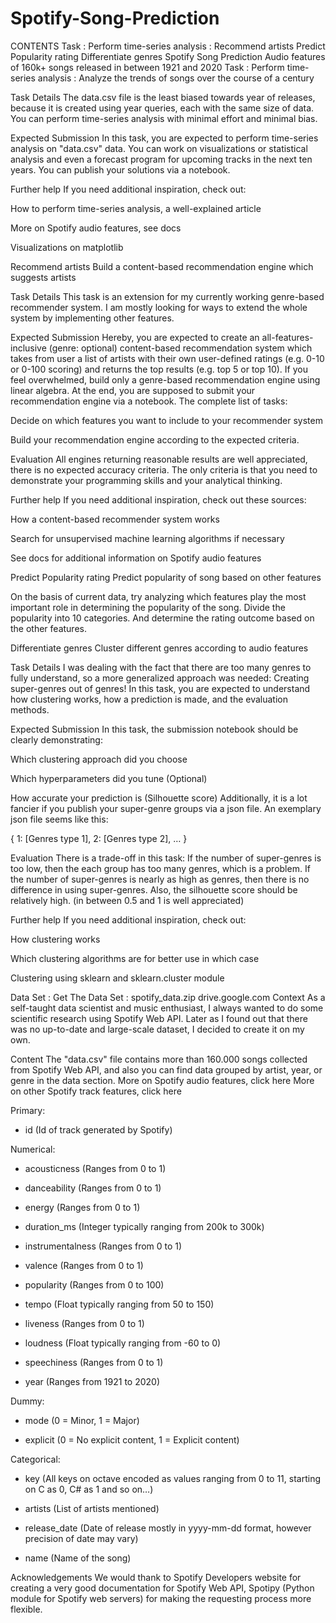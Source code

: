 # Spotify-Song-Prediction
CONTENTS
Task :
Perform time-series analysis :
Recommend artists
Predict Popularity rating
Differentiate genres
Spotify Song Prediction
Audio features of 160k+ songs released in between 1921 and 2020
Task :
Perform time-series analysis :
Analyze the trends of songs over the course of a century

Task Details
The data.csv file is the least biased towards year of releases, because it is created using year queries, each with the same size of data. You can perform time-series analysis with minimal effort and minimal bias.

Expected Submission
In this task, you are expected to perform time-series analysis on "data.csv" data. You can work on visualizations or statistical analysis and even a forecast program for upcoming tracks in the next ten years. You can publish your solutions via a notebook.

Further help
If you need additional inspiration, check out:

How to perform time-series analysis, a well-explained article​

More on Spotify audio features, see docs​

Visualizations on matplotlib​

Recommend artists
Build a content-based recommendation engine which suggests artists

Task Details
This task is an extension for my currently working genre-based recommender system. I am mostly looking for ways to extend the whole system by implementing other features.

Expected Submission
Hereby, you are expected to create an all-features-inclusive (genre: optional) content-based recommendation system which takes from user a list of artists with their own user-defined ratings (e.g. 0-10 or 0-100 scoring) and returns the top results (e.g. top 5 or top 10). If you feel overwhelmed, build only a genre-based recommendation engine using linear algebra. At the end, you are supposed to submit your recommendation engine via a notebook. The complete list of tasks:

Decide on which features you want to include to your recommender system

Build your recommendation engine according to the expected criteria.

Evaluation
All engines returning reasonable results are well appreciated, there is no expected accuracy criteria. The only criteria is that you need to demonstrate your programming skills and your analytical thinking.

Further help
If you need additional inspiration, check out these sources:

​How a content-based recommender system works​

Search for unsupervised machine learning algorithms if necessary

See docs for additional information on Spotify audio features

Predict Popularity rating
Predict popularity of song based on other features

On the basis of current data, try analyzing which features play the most important role in determining the popularity of the song. Divide the popularity into 10 categories. And determine the rating outcome based on the other features.

Differentiate genres
Cluster different genres according to audio features

Task Details
I was dealing with the fact that there are too many genres to fully understand, so a more generalized approach was needed: Creating super-genres out of genres! In this task, you are expected to understand how clustering works, how a prediction is made, and the evaluation methods.

Expected Submission
In this task, the submission notebook should be clearly demonstrating:

Which clustering approach did you choose

Which hyperparameters did you tune (Optional)

How accurate your prediction is (Silhouette score)
Additionally, it is a lot fancier if you publish your super-genre groups via a json file. An exemplary json file seems like this:

{
1: [Genres type 1],
2: [Genres type 2],
…
}

Evaluation
There is a trade-off in this task: If the number of super-genres is too low, then the each group has too many genres, which is a problem. If the number of super-genres is nearly as high as genres, then there is no difference in using super-genres. Also, the silhouette score should be relatively high. (in between 0.5 and 1 is well appreciated)

Further help
If you need additional inspiration, check out:

How clustering works

Which clustering algorithms are for better use in which case

​Clustering using sklearn and sklearn.cluster module​

Data Set :
Get The Data Set :
spotify_data.zip
drive.google.com
Context
As a self-taught data scientist and music enthusiast, I always wanted to do some scientific research using Spotify Web API. Later as I found out that there was no up-to-date and large-scale dataset, I decided to create it on my own.

Content
The "data.csv" file contains more than 160.000 songs collected from Spotify Web API, and also you can find data grouped by artist, year, or genre in the data section.
More on Spotify audio features, click here
More on other Spotify track features, click here​

Primary:
- id (Id of track generated by Spotify)

Numerical:
- acousticness (Ranges from 0 to 1)

- danceability (Ranges from 0 to 1)

- energy (Ranges from 0 to 1)

- duration_ms (Integer typically ranging from 200k to 300k)

- instrumentalness (Ranges from 0 to 1)

- valence (Ranges from 0 to 1)

- popularity (Ranges from 0 to 100)

- tempo (Float typically ranging from 50 to 150)

- liveness (Ranges from 0 to 1)

- loudness (Float typically ranging from -60 to 0)

- speechiness (Ranges from 0 to 1)

- year (Ranges from 1921 to 2020)

Dummy:
- mode (0 = Minor, 1 = Major)

- explicit (0 = No explicit content, 1 = Explicit content)

Categorical:
- key (All keys on octave encoded as values ranging from 0 to 11, starting on C as 0, C# as 1 and so on…)

- artists (List of artists mentioned)

- release_date (Date of release mostly in yyyy-mm-dd format, however precision of date may vary)

- name (Name of the song)

Acknowledgements
We would thank to Spotify Developers website for creating a very good documentation for Spotify Web API, Spotipy (Python module for Spotify web servers) for making the requesting process more flexible.



